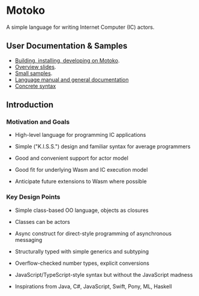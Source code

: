 # Motoko

A simple language for writing Internet Computer (IC) actors.

## User Documentation & Samples

* [Building, installing, developing on Motoko](Building.md).
* [Overview slides](doc/overview-slides.md).
* [Small samples](samples).
* [Language manual and general documentation](doc/modules/language-guide/pages/language-manual.adoc)
* [Concrete syntax](doc/modules/language-guide/pages/grammar.txt)

## Introduction

### Motivation and Goals

* High-level language for programming IC applications

* Simple ("K.I.S.S.") design and familiar syntax for average programmers

* Good and convenient support for actor model

* Good fit for underlying Wasm and IC execution model

* Anticipate future extensions to Wasm where possible


### Key Design Points

* Simple class-based OO language, objects as closures

* Classes can be actors

* Async construct for direct-style programming of asynchronous messaging

* Structurally typed with simple generics and subtyping

* Overflow-checked number types, explicit conversions

* JavaScript/TypeScript-style syntax but without the JavaScript madness

* Inspirations from Java, C#, JavaScript, Swift, Pony, ML, Haskell
